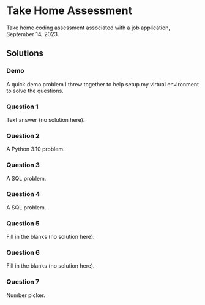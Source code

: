 # Take Home Assessment

Take home coding assessment associated with a job application, September 14, 2023.

## Solutions

### Demo
A quick demo problem I threw together to help setup my virtual environment to solve the
questions.

### Question 1
Text answer (no solution here).

### Question 2
A Python 3.10 problem.

### Question 3
A SQL problem.

### Question 4
A SQL problem.

### Question 5
Fill in the blanks (no solution here).

### Question 6
Fill in the blanks (no solution here).

### Question 7
Number picker.
